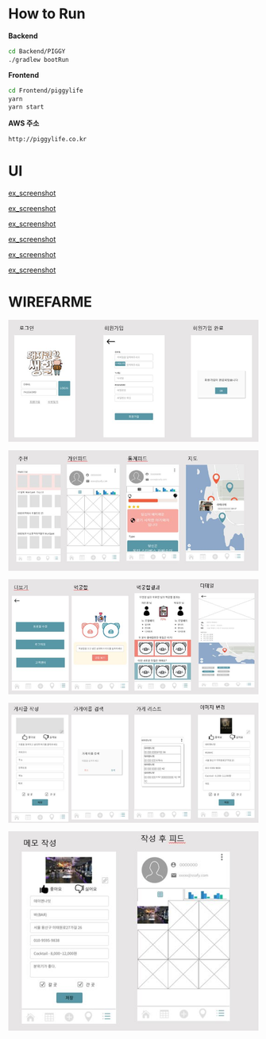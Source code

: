 # How to Run

**Backend**

```sh
cd Backend/PIGGY
./gradlew bootRun
```



**Frontend**

```sh
cd Frontend/piggylife
yarn
yarn start
```



**AWS 주소**

```sh
http://piggylife.co.kr
```





# UI

[ex_screenshot](./UI/1.png)

[ex_screenshot](./UI/2.png)

[ex_screenshot](./UI/3.png)

[ex_screenshot](./UI/4.png)

[ex_screenshot](./UI/5.png)

[ex_screenshot](./UI/6.png)



# WIREFARME

![ex_screenshot](./WIREFRAME/1.JPG)

![ex_screenshot](./WIREFRAME/2.JPG)

![ex_screenshot](./WIREFRAME/3.JPG)

![ex_screenshot](./WIREFRAME/4.JPG)

![ex_screenshot](./WIREFRAME/5.JPG)
